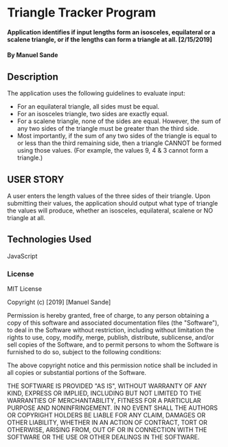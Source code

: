 # Triangle Tracker Program
#### Application identifies if input lengths form an isosceles, equilateral or a scalene triangle, or if the lengths can form a triangle at all. [2/15/2019]
#### By **Manuel Sande**
## Description
The application uses the following guidelines to evaluate input:
* For an equilateral triangle, all sides must be equal.
* For an isosceles triangle, two sides are exactly equal.
* For a scalene triangle, none of the sides are equal. However, the sum of any
two sides of the triangle must be greater than the third side.
* Most importantly, if the sum of any two sides of the triangle is equal to or
less than the third remaining side, then a triangle CANNOT be formed using those
values. (For example, the values 9, 4 & 3 cannot form a triangle.)

## USER STORY
A user enters the length values of the three sides of their triangle.
Upon submitting their values, the application should output what type of triangle
the values will produce, whether an isosceles, equilateral, scalene or NO triangle
at all.
## Technologies Used
JavaScript
### License
MIT License

Copyright (c) [2019] [Manuel Sande]

Permission is hereby granted, free of charge, to any person obtaining a copy
of this software and associated documentation files (the "Software"), to deal
in the Software without restriction, including without limitation the rights
to use, copy, modify, merge, publish, distribute, sublicense, and/or sell
copies of the Software, and to permit persons to whom the Software is
furnished to do so, subject to the following conditions:

The above copyright notice and this permission notice shall be included in all
copies or substantial portions of the Software.

THE SOFTWARE IS PROVIDED "AS IS", WITHOUT WARRANTY OF ANY KIND, EXPRESS OR
IMPLIED, INCLUDING BUT NOT LIMITED TO THE WARRANTIES OF MERCHANTABILITY,
FITNESS FOR A PARTICULAR PURPOSE AND NONINFRINGEMENT. IN NO EVENT SHALL THE
AUTHORS OR COPYRIGHT HOLDERS BE LIABLE FOR ANY CLAIM, DAMAGES OR OTHER
LIABILITY, WHETHER IN AN ACTION OF CONTRACT, TORT OR OTHERWISE, ARISING FROM,
OUT OF OR IN CONNECTION WITH THE SOFTWARE OR THE USE OR OTHER DEALINGS IN THE
SOFTWARE.
